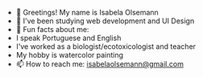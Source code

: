 - 👋 Greetings! My name is Isabela Olsemann
- 🌱 I've been studying web development and UI Design
- 👀 Fun facts about me:
- I speak Portuguese and English
- I've worked as a biologist/ecotoxicologist and teacher
- My hobby is watercolor painting
- 📫 How to reach me: isabelaolsemann@gmail.com
